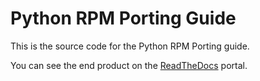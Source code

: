 # Python RPM Porting Guide

This is the source code for the Python RPM Porting guide.

You can see the end product on the [ReadTheDocs](http://python-rpm-porting.readthedocs.org/en/latest/) portal.
